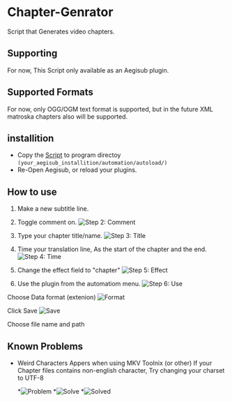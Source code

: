 # Chapter-Genrator
Script that Generates video chapters.

## Supporting
For now, This Script only available as an Aegisub plugin.

## Supported Formats
For now, only OGG/OGM text format is supported, but in the future XML matroska chapters also will be supported.

## installition
* Copy the [Script](https://github.com/Bilal2453/Chapter-Genrator/blob/master/ChapterMaker.lua) to program directoy `(your_aegisub_installition/automation/autoload/)`
* Re-Open Aegisub, or reload your plugins.

## How to use
1. Make a new subtitle line.

2. Toggle comment on.
![Step 2: Comment](https://i.imgur.com/PBGmVEE.png)

3. Type your chapter title/name.
![Step 3: Title](https://i.imgur.com/k6HZNcA.png)

4. Time your translation line, As the start of the chapter and the end.
![Step 4: Time](https://i.imgur.com/WRI3A0w.png)

5. Change the effect field to "chapter"
![Step 5: Effect](https://i.imgur.com/xxDZ70e.png)

6. Use the plugin from the automatiom menu.
![Step 6: Use](https://i.imgur.com/WX41IEm.png)

Choose Data format (extenion)
![Format](https://i.imgur.com/HSdxRVm.png)

Click Save
![Save](https://i.imgur.com/6ogHlBK.png)

Choose file name and path

## Known Problems
- Weird Characters Appers when using MKV Toolnix (or other)
  If your Chapter files contains non-english character, Try changing your charset to UTF-8
  
  *![Problem](https://i.imgur.com/rQ3RfgZ.png)
  *![Solve](https://i.imgur.com/tqDTb9l.png)
  *![Solved](https://i.imgur.com/cTVmtw8.png)
